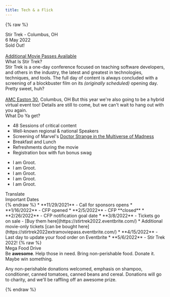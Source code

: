 ```yaml
---
title: Tech & a Flick
---
```



{% raw %}
<div class="row" id="stirTrekHeroContainer">
     <!-- <div id="dateAndCostContainer" class="comic-panel-body comic-panel-subdued">
        <p class="date">Stir Trek - Columbus, OH</p>
        <p class="date">6 May 2022</p>
    </div> -->
    <div id="dateAndCostContainer" class="comic-panel-body comic-panel-subdued">
        <!-- <a href="https://stirtrek2022.eventbrite.com/" class="date" target="_blank" rel="noopener noreferrer"> -->
            Stir Trek - Columbus, OH<br>6 May 2022
        <!-- </a> -->
        <br>
            Sold Out!
        <br><br>
        <a href="https://www.eventbrite.com/e/stir-trek-2022-additional-movie-pass-tickets-305155878447" class="registerNow" target="_blank" rel="noopener noreferrer">Additional Movie Passes Available</a>
    </div>
    <!--<a href="https://sessionize.com/stir-trek-2022/" target="_blank" rel="noopener noreferrer">
        <div id="dateAndCostContainer" class="comic-panel-body comic-panel-subdued">
            <p class="date">CFP is Open!</p>
            <p class="registerNow">Click here to submit your talks</p>
        </div>
    </a>-->
</div>

<div class="row">
    <div class="col-md-6">
        <div class="comic-panel-header offset comic-panel-gold">
            What Is Stir Trek?
        </div>
        <div class="comic-panel-body with-header">
            Stir Trek is a one-day conference focused on teaching software developers, and others in the industry, the latest and greatest in technologies, techniques, and tools. The full day of content is always concluded with a screening of a blockbuster film on its <i>(originally scheduled)</i> opening day. Pretty sweet, huh?
            <br>
            <br>
            <a href="https://goo.gl/maps/wVdUQNDfXd9Zxd2P8">AMC Easton 30</a>, Columbus, OH
            But this year we're also going to be a hybrid virtual event too! Details are still to come, but we can't wait to hang out with you again.
        </div>
    </div>
    <div class="col-md-6">
        <div class="comic-panel-header offset" id="whatigetheader">What Do Ya get?</div>
        <div class="comic-panel-body with-header" id="whatiget">
            <ul>
                <li>48 Sessions of critical content</li>
                <li>Well-known regional &amp; national Speakers</li>
                <li>Screening of Marvel's <a href="https://www.marvel.com/movies/doctor-strange-in-the-multiverse-of-madness">Doctor Strange in the Multiverse of Madness</a></li>
                <li>Breakfast and Lunch</li>
                <li>Refreshments during the movie</li>
                <li>Registration box with fun bonus swag</li>
            </ul>
            <div class="comic-panel-inset"></div>
        </div>
        <div class="comic-panel-body with-header hidden" id="whatigetGroot">
            <ul>
                <li>I am Groot.</li>
                <li>I am Groot.</li>
                <li>I am Groot.</li>
                <li>I am Groot.</li>
                <li>I am Groot.</li>
            </ul>
            <div class="comic-panel-inset"></div>
        </div>
        <div class="comic-panel-footer offset">
            <a id="translate">Translate</a>
        </div>
        <script>
            document.getElementById('translate').addEventListener('click', () => {
                document.getElementById('whatiget').classList.toggle('hidden');
                document.getElementById('whatigetGroot').classList.toggle('hidden');
            });
        </script>
    </div>
</div>

<div class="row">
    <div class="col-md-6">
        <div class="comic-panel-header offset">
            Important Dates
        </div>
        <div class="comic-panel-body with-header small">
{% endraw %}
* **11/29/2021** - Call for sponsors opens
* **1/16/2022** - CFP opened
* **2/5/2022**  - CFP **closed**
* **2/26/2022** - CFP notification goal date
* **3/8/2022** - Tickets go on sale - [Buy them here](https://stirtrek2022.eventbrite.com/)
    * Additional movie-only tickets [can be bought here](https://stirtrek2022extramoviepass.eventbrite.com/)
* **4/15/2022** - Last day to update your food order on Eventbrite
* **5/6/2022** - Stir Trek 2022!
{% raw %}
<!-- 
* **TBD** - Last day to edit shipping information
* **TBD** - Last day for refunds
* **TBD** - Boxes begin shipping -->
        </div>
    </div>  
<div class="col-md-6">
        <div class="comic-panel-header offset">Mega Food Drive</div>
        <div class="comic-panel-body with-header">
            Be <strong>awesome</strong>. Help those in need. Bring non-perishable food. Donate it. Maybe win something.
            <p class="small">
                Any non-perishable donations welcomed, emphasis on shampoo, conditioner, canned tomatoes, canned beans and cereal. Donations will go to charity, and we'll be raffling off an awesome prize.
            </p>
        </div>
    </div>
</div>
{% endraw %}

[//]: # (Looking for the sponsors footer? It's in /themes/layout/index.ejs)

